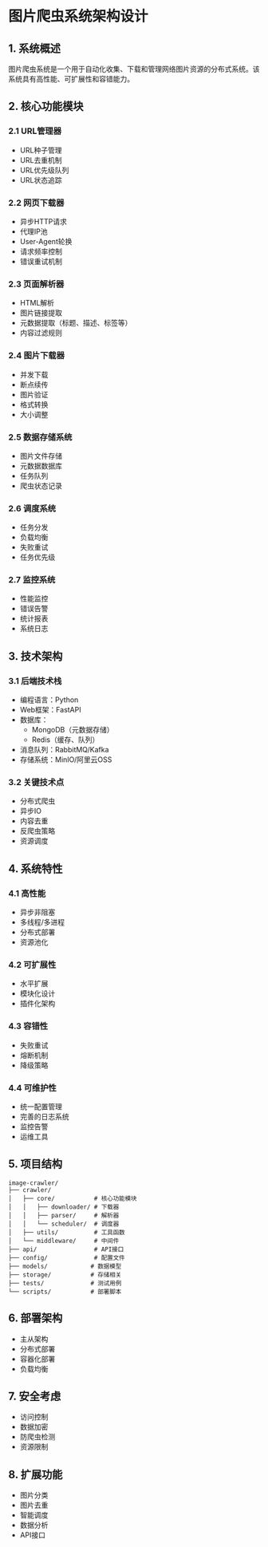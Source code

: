 # 图片爬虫系统架构设计

## 1. 系统概述
图片爬虫系统是一个用于自动化收集、下载和管理网络图片资源的分布式系统。该系统具有高性能、可扩展性和容错能力。

## 2. 核心功能模块

### 2.1 URL管理器
- URL种子管理
- URL去重机制
- URL优先级队列
- URL状态追踪

### 2.2 网页下载器
- 异步HTTP请求
- 代理IP池
- User-Agent轮换
- 请求频率控制
- 错误重试机制

### 2.3 页面解析器
- HTML解析
- 图片链接提取
- 元数据提取（标题、描述、标签等）
- 内容过滤规则

### 2.4 图片下载器
- 并发下载
- 断点续传
- 图片验证
- 格式转换
- 大小调整

### 2.5 数据存储系统
- 图片文件存储
- 元数据数据库
- 任务队列
- 爬虫状态记录

### 2.6 调度系统
- 任务分发
- 负载均衡
- 失败重试
- 任务优先级

### 2.7 监控系统
- 性能监控
- 错误告警
- 统计报表
- 系统日志

## 3. 技术架构

### 3.1 后端技术栈
- 编程语言：Python
- Web框架：FastAPI
- 数据库：
  - MongoDB（元数据存储）
  - Redis（缓存、队列）
- 消息队列：RabbitMQ/Kafka
- 存储系统：MinIO/阿里云OSS

### 3.2 关键技术点
- 分布式爬虫
- 异步IO
- 内容去重
- 反爬虫策略
- 资源调度

## 4. 系统特性

### 4.1 高性能
- 异步非阻塞
- 多线程/多进程
- 分布式部署
- 资源池化

### 4.2 可扩展性
- 水平扩展
- 模块化设计
- 插件化架构

### 4.3 容错性
- 失败重试
- 熔断机制
- 降级策略

### 4.4 可维护性
- 统一配置管理
- 完善的日志系统
- 监控告警
- 运维工具

## 5. 项目结构
```
image-crawler/
├── crawler/
│   ├── core/           # 核心功能模块
│   │   ├── downloader/ # 下载器
│   │   ├── parser/     # 解析器
│   │   └── scheduler/  # 调度器
│   ├── utils/          # 工具函数
│   └── middleware/     # 中间件
├── api/                # API接口
├── config/             # 配置文件
├── models/            # 数据模型
├── storage/           # 存储相关
├── tests/             # 测试用例
└── scripts/           # 部署脚本
```

## 6. 部署架构
- 主从架构
- 分布式部署
- 容器化部署
- 负载均衡

## 7. 安全考虑
- 访问控制
- 数据加密
- 防爬虫检测
- 资源限制

## 8. 扩展功能
- 图片分类
- 图片去重
- 智能调度
- 数据分析
- API接口
